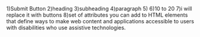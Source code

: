 1)Submit Button
2)heading
3)subheading
4)paragraph
5)<html lang="">
6)10 to 20
7)i will replace it with buttons
8)set of attributes you can add to HTML elements that define ways to make web content and applications accessible to users with disabilities who use assistive technologies.